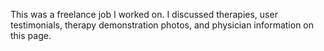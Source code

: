 This was a freelance job I worked on. I discussed therapies, user testimonials, therapy demonstration photos, and physician information on this page.
